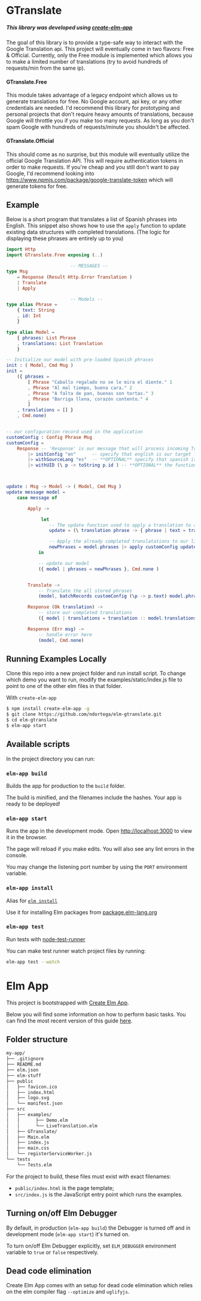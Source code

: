 # GTranslate

##### This library was developed using [create-elm-app](https://github.com/halfzebra/create-elm-app)

The goal of this library is to provide a type-safe way to interact with the Google Translation api. This project will eventually come in two flavors: Free & Official. Currently, only the Free module is implemented which allows you to make a limited number of translations (try to avoid hundreds of requests/min from the same ip). 

#### GTranslate.Free
This module takes advantage of a legacy endpoint which allows us to generate translations for free. No Google account, api key, or any other credentials are needed. I'd recommend this library for prototyping and personal projects that don't require heavy amounts of translations, because Google will throttle you if you make too many requests. As long as you don't spam Google with hundreds of requests/minute you shouldn't be affected. 

#### GTranslate.Official
This should come as no surprise, but this module will eventually utilize the official Google Translation API. This will require authentication tokens in order to make requests. If you're cheap and you still don't want to pay Google, I'd recommend  looking into https://www.npmjs.com/package/google-translate-token which will generate tokens for free. 


## Example

Below is a short program that translates a list of Spanish phrases into English. This snippet also shows how to use the ``apply`` function to update existing data structures with completed translations. (The logic for displaying these phrases are entirely up to you)

```elm
import Http
import GTranslate.Free exposing (..)

                        -- MESSAGES --
type Msg 
    = Response (Result Http.Error Translation )
    | Translate 
    | Apply 

                        -- Models --    
type alias Phrase =
    { text: String
    , id: Int
    }

type alias Model =
    { phrases: List Phrase
    , translations: List Translation 
    }

-- Initialize our model with pre-loaded Spanish phrases
init : ( Model, Cmd Msg )
init = 
    ({ phrases =  
        [ Phrase "Caballo regalado no se le mira el diente." 1
        , Phrase "Al mal tiempo, buena cara." 2
        , Phrase "A falta de pan, buenas son tortas." 3
        , Phrase "Barriga llena, corazón contento." 4
        ]
    , translations = [] }
    , Cmd.none)


-- our configuration record used in the application
customConfig : Config Phrase Msg
customConfig =
    Response -- 'Response' is our message that will process incoming Translations
        |> initConfig "en"      -- specify that english is our target language
        |> withSourceLang "es"  -- **OPTIONAL** specify that spanish is our source language
        |> withUID (\ p -> toString p.id ) -- **OPTIONAL** the function used to generate a unique id for each record



update : Msg -> Model -> ( Model, Cmd Msg )
update message model =
    case message of 

        Apply -> 

             let 
                -- The update function used to apply a translation to a phrase
                update = (\ translation phrase -> { phrase | text = translatedText translation } )

                -- Apply the already completed translatations to our list of phrases
                newPhrases = model.phrases |> apply customConfig update model.translations 
            in

            -- update our model 
            ({ model | phrases = newPhrases }, Cmd.none )


        Translate ->
            -- Translate the all stored phrases
            (model, batchRecords customConfig (\p -> p.text) model.phrases ) 

        Response (Ok translation) -> 
            -- store our completed translations
            ({ model | translations = translation :: model.translations }, Cmd.none)

        Response (Err msg) ->  
            -- handle error here
            (model, Cmd.none)

```


## Running Examples Locally


Clone this repo into a new project folder and run install script. To change which demo you want to run, modify the examples/static/index.js file to point to one of the other elm files in that folder.

With ``create-elm-app``

```sh
$ npm install create-elm-app -g
$ git clone https://github.com/ndortega/elm-gtranslate.git
$ cd elm-gtranslate
$ elm-app start
```

## Available scripts

In the project directory you can run:

### `elm-app build`

Builds the app for production to the `build` folder.

The build is minified, and the filenames include the hashes.
Your app is ready to be deployed!

### `elm-app start`

Runs the app in the development mode.
Open [http://localhost:3000](http://localhost:3000) to view it in the browser.

The page will reload if you make edits.
You will also see any lint errors in the console.

You may change the listening port number by using the `PORT` environment variable.

### `elm-app install`

Alias for [`elm install`](http://guide.elm-lang.org/get_started.html#elm-install)

Use it for installing Elm packages from [package.elm-lang.org](http://package.elm-lang.org/)

### `elm-app test`

Run tests with [node-test-runner](https://github.com/rtfeldman/node-test-runner/tree/master)

You can make test runner watch project files by running:

```sh
elm-app test --watch
```

# Elm App

This project is bootstrapped with [Create Elm App](https://github.com/halfzebra/create-elm-app).

Below you will find some information on how to perform basic tasks.
You can find the most recent version of this guide [here](https://github.com/halfzebra/create-elm-app/blob/master/template/README.md).

## Folder structure

```sh
my-app/
├── .gitignore
├── README.md
├── elm.json
├── elm-stuff
├── public
│   ├── favicon.ico
│   ├── index.html
│   ├── logo.svg
│   └── manifest.json
├── src
│   ├── examples/
│   │      ├── Demo.elm
│   │      └── LiveTranslation.elm
│   ├── GTranslate/
│   ├── Main.elm
│   ├── index.js
│   ├── main.css
│   └── registerServiceWorker.js
└── tests
    └── Tests.elm
```

For the project to build, these files must exist with exact filenames:

* `public/index.html` is the page template;
* `src/index.js` is the JavaScript entry point which runs the examples.


## Turning on/off Elm Debugger

By default, in production (`elm-app build`) the Debugger is turned off and in development mode (`elm-app start`) it's turned on.

To turn on/off Elm Debugger explicitly, set `ELM_DEBUGGER` environment variable to `true` or `false` respectively.

## Dead code elimination

Create Elm App comes with an setup for dead code elimination which relies on the elm compiler flag `--optimize` and `uglifyjs`.